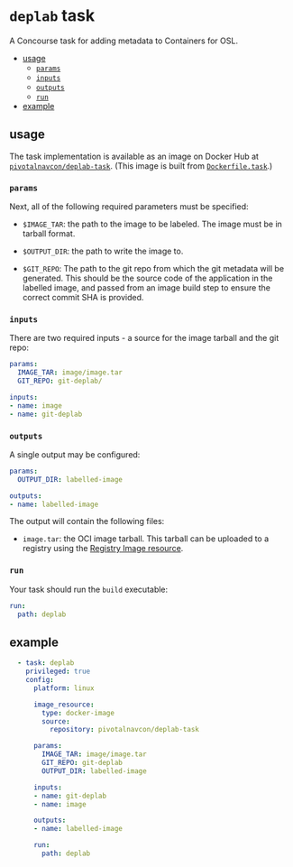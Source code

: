 # `deplab` task

A Concourse task for adding metadata to Containers for OSL.

<!-- toc -->

- [usage](#usage)
  * [`params`](#params)
  * [`inputs`](#inputs)
  * [`outputs`](#outputs)
  * [`run`](#run)
- [example](#example)

<!-- tocstop -->

## usage

The task implementation is available as an image on Docker Hub at
[`pivotalnavcon/deplab-task`](http://hub.docker.com/r/pivotalnavcon/deplab-task). (This
image is built from [`Dockerfile.task`](Dockerfile.task).)

### `params`

Next, all of the following required parameters must be specified:

* `$IMAGE_TAR`: the path to the image to be labeled. The image must be in tarball format.

* `$OUTPUT_DIR`: the path to write the image to.

* `$GIT_REPO`: The path to the git repo from which the git metadata will be generated. This should be
the source code of the application in the labelled image, and passed from an image build step to ensure
the correct commit SHA is provided.

### `inputs`

There are two required inputs - a source for the image tarball and the git repo:

```yaml
params:
  IMAGE_TAR: image/image.tar
  GIT_REPO: git-deplab/

inputs:
- name: image
- name: git-deplab
```

### `outputs`

A single output may be configured:

```yaml
params:
  OUTPUT_DIR: labelled-image

outputs:
- name: labelled-image
```

The output will contain the following files:

* `image.tar`: the OCI image tarball. This tarball can be uploaded to a
  registry using the [Registry Image
  resource](https://github.com/concourse/registry-image-resource#out-push-an-image-up-to-the-registry-under-the-given-tags).

### `run`

Your task should run the `build` executable:

```yaml
run:
  path: deplab
```

## example

```yaml
  - task: deplab
    privileged: true
    config:
      platform: linux

      image_resource:
        type: docker-image
        source:
          repository: pivotalnavcon/deplab-task

      params:
        IMAGE_TAR: image/image.tar
        GIT_REPO: git-deplab
        OUTPUT_DIR: labelled-image

      inputs:
      - name: git-deplab
      - name: image

      outputs:
      - name: labelled-image

      run:
        path: deplab
```